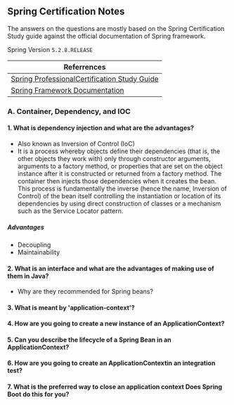 ## Spring Certification Notes
The answers on the questions are mostly based on the Spring Certification Study guide against the official documentation of Spring framework.

Spring Version `5.2.8.RELEASE`

| Referrences     | 
| ------------- |
| [Spring ProfessionalCertification Study Guide](https://pivotalcontent.s3.amazonaws.com/academy/Spring-Professional-Certification-Study-Guide.pdf)       | 
| [Spring Framework Documentation](https://docs.spring.io/spring/docs/current/spring-framework-reference/)      |


### A. Container, Dependency, and IOC

#### 1. What is dependency injection and what are the advantages?
- Also known as Inversion of Control (IoC)
- It is a process whereby objects define their dependencies (that is, the other objects they work with) only through constructor arguments, arguments to a factory method, or properties that are set on the object instance after it is constructed or returned from a factory method. The container then injects those dependencies when it creates the bean. This process is fundamentally the inverse (hence the name, Inversion of Control) of the bean itself controlling the instantiation or location of its dependencies by using direct construction of classes or a mechanism such as the Service Locator pattern.

##### Advantages
- Decoupling
- Maintainability

#### 2. What is an interface and what are the advantages of making use of them in Java?

- Why are they recommended for Spring beans?

#### 3. What is meant by 'application-context'?

#### 4. How are you going to create a new instance of an ApplicationContext?

#### 5. Can you describe the lifecycle of a Spring Bean in an ApplicationContext?

#### 6. How are you going to create an ApplicationContextin an integration test?

#### 7. What is the preferred way to close an application context Does Spring Boot do this for you?
